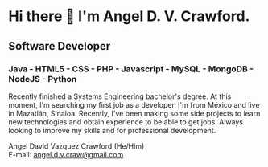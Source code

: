 # Hi there 👋 I'm Angel D. V. Crawford.
## Software Developer
### Java - HTML5 - CSS - PHP - Javascript - MySQL - MongoDB - NodeJS - Python
Recently finished a Systems Engineering bachelor's degree. At this moment, I'm searching my first job as a developer.
I'm from México and live in Mazatlán, Sinaloa.
Recently, I've been making some side projects to learn new technologies and obtain experience to be able to get jobs. Always looking to improve my skills and for professional development.

Angel David Vazquez Crawford (He/Him) </br>
E-mail: angel.d.v.craw@gmail.com
